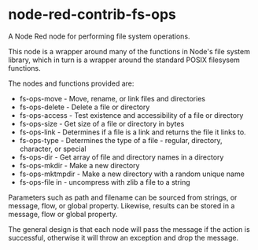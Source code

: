 # node-red-contrib-fs-ops
A Node Red node for performing file system operations.

This node is a wrapper around many of the functions in Node's file system library, which in turn is a wrapper around the standard POSIX filesysem functions.

The nodes and functions provided are:

  * fs-ops-move - Move, rename, or link files and directories
  * fs-ops-delete - Delete a file or directory
  * fs-ops-access - Test existence and accessibility of a file or directory
  * fs-ops-size - Get size of a file or directory in bytes
  * fs-ops-link - Determines if a file is a link and returns the file it links to.
  * fs-ops-type - Determines the type of a file - regular, directory, character, or special
  * fs-ops-dir - Get array of file and directory names in a directory
  * fs-ops-mkdir - Make a new directory
  * fs-ops-mktmpdir - Make a new directory with a random unique name
  * fs-ops-file in - uncompress with zlib a file to a string


Parameters such as path and filename can be sourced from strings, or message, flow, or global property.  Likewise, results can be stored in a message, flow or global property.

The general design is that each node will pass the message if the action is successful, otherwise it will throw an exception and drop the message.
